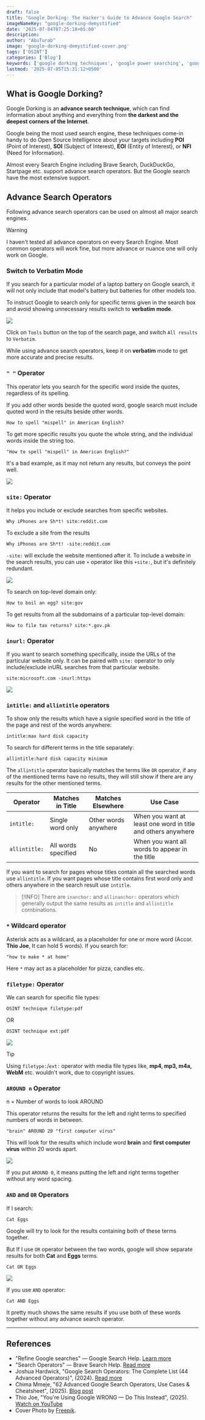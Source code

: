 ```yaml
---
draft: false
title: "Google Dorking: The Hacker's Guide to Advance Google Search"
imageNameKey: "google-dorking-demystified"
date: '2025-07-04T07:25:18+05:00'
description:
author: "AbuTurab"
image: 'google-dorking-demystified-cover.png'
tags: ['OSINT']
categories: ['Blog']
keywords: ['google dorking techniques', 'google power searching', 'google like a hacker' , 'beyond search box', 'google search like a pro', 'google dorking for good', 'advance google search for researcher and hackers', 'how to google like a power user', 'you are using google wrong', 'how to properly use power of google search']
lastmod: '2025-07-05T15:31:12+0500'
---
```


## What is Google Dorking?

Google Dorking is an **advance search technique**, which can find information about anything and everything from **the darkest and the deepest corners of the Internet**.

Google being the most used search engine, these techniques come-in handy to do Open Source Intelligence about your targets including **POI** (Point of Interest), **SOI** (Subject of Interest), **EOI** (Entity of Interest), or **NFI** (Need for Information).

Almost every Search Engine including Brave Search, DuckDuckGo, Startpage etc. support advance search operators. But the Google search have the most extensive support.

## Advance Search Operators

Following advance search operators can be used on almost all major search engines.

> [!WARNING]
> I haven't tested all advance operators on every Search Engine. Most common operators will work fine, but more advance or nuance one will only work on Google.

### Switch to Verbatim Mode

If you search for a particular model of a laptop battery on Google search, it will not only include that model's battery but batteries for other models too.

To instruct Google to search only for specific terms given in the search box and avoid showing unnecessary results switch to **verbatim mode**.

![](google-dorking-demystified-5.png)

Click on `Tools` button on the top of the search page, and switch `All results` to `Verbatim`.

While using advance search operators, keep it on **verbatim** mode to get more accurate and precise results.

### `" "` Operator

This operator lets you search for the specific word inside the quotes, regardless of its spelling.

If you add other words beside the quoted word, google search must include quoted word in the results beside other words.

```
How to spell "mispell" in American English?
```

To get more specific results you quote the whole string, and the individual words inside the string too.

```
"How to spell "mispell" in American English?"
```

It's a bad example, as it may not return any results, but conveys the point well. 

![](google-dorking-demystified-4.png)

### `site:` Operator

It helps you include or exclude searches from specific websites.

```
Why iPhones are Sh*t! site:reddit.com
```


To exclude a site from the results

```
Why iPhones are Sh*t! -site:reddit.com
```

`-site:` will exclude the website mentioned after it. To include a website in the search results, you can use `+` operator like this `+site:`, but it's definitely redundant.

![](google-dorking-demystified.png)

To search on top-level domain only:

```
How to boil an egg? site:gov
```

To get results from all the subdomains of a particular top-level domain:

```
How to file tax returns? site:*.gov.pk
```

### `inurl:` Operator

If you want to search something specifically, inside the URLs of the particular website only. It can be paired with `site:` operator to only include/exclude inURL searches from that particular website.

```
site:microsoft.com -inurl:https
```

![](google-dorking-demystified-2.png)

### `intitle:` and `allintitle` operators

To show only the results which have a signle specified word in the title of the page and rest of the words anywhere:

```
intitle:max hard disk capacity
```

To search for different terms in the title separately:

```
allintitle:hard disk capacity minimum
```

The `allintitle` operator basically matches the terms like `OR` operator, if any of the mentioned terms have no results, they will still show if there are any results for the other mentioned terms.

| Operator      | Matches in Title    | Matches Elsewhere    | Use Case                                                     |
| ------------- | ------------------- | -------------------- | ------------------------------------------------------------ |
| `intitle:`    | Single word only    | Other words anywhere | When you want at least one word in title and others anywhere |
| `allintitle:` | All words specified | No                   | When you want all words to appear in the title               |

If you want to search for pages whose titles contain all the searched words use `allintitle`. If you want pages whose title contains first word only and others anywhere in the search result use `intitle`.

> [!INFO]
> There are `inanchor:` and `allinanchor:` operators which generally output the same results as `intitle` and `allintitle` combinations.

### `*` Wildcard operator

Asterisk acts as a wildcard, as a placeholder for one or more word (Accor. **Thio Joe**, It can hold 5 words). If you search for:

```
"how to make * at home"
```

Here `*` may act as a placeholder for pizza, candles etc.

### `filetype:` Operator

We can search for specific file types:

```
OSINT technique filetype:pdf
```

OR

```
OSINT technique ext:pdf
```

![](google-dorking-demystified-3.png)

> [!TIP]
> Using `filetype:`/`ext:` operator with media file types like, **mp4, mp3, m4a, WebM** etc. wouldn't work, due to copyright issues.

### `AROUND n` Operator

n = Number of words to look AROUND

This operator returns the results for the left and right terms to specified numbers of words in between.

```
"brain" AROUND 20 "first computer virus"
```

This will look for the results which include word **brain** and **first computer virus** within 20 words apart.

![](google-dorking-demystified-7.png)

If you put `AROUND 0`, it means putting the left and right terms together without any word spacing.

### `AND` and `OR` Operators

If I search:

```
Cat Eggs
```

Google will try to look for the results containing both of these terms together.

But If I use `OR` operator between the two words, google will show separate results for both **Cat** and **Eggs** terms.

```
Cat OR Eggs
```

![](google-dorking-demystified-6.png)

If you use `AND` operator:

```
Cat AND Eggs
```

It pretty much shows the same results if you use both of these words together without any advance search operator.


---
## References

- "Refine Google searches" — Google Search Help. [Learn more](https://support.google.com/websearch/answer/2466433?hl=en)
- "Search Operators" — Brave Search Help. [Read more](https://search.brave.com/help/operators)
- Joshua Hardwick, "Google Search Operators: The Complete List (44 Advanced Operators)", (2024). [Read more](https://web.archive.org/web/20250530115310/https://ahrefs.com/blog/google-advanced-search-operators/)
- Chima Mmeje, "62 Advanced Google Search Operators, Use Cases & Cheatsheet", (2025). [Blog post](https://moz.com/learn/seo/search-operators)
- Thio Joe, "You're Using Google WRONG — Do This Instead", (2025). [Watch on YouTube](https://www.youtube.com/watch?v=M3bduu2GGVU)
- Cover Photo by [Freepik](https://www.freepik.com/free-photo/portrait-hacker-with-mask_4473969.htm#fromView=search&page=1&position=26&uuid=1dcd8f82-595e-4d15-a3e7-896fdaf5d752&query=hacker+google+search).